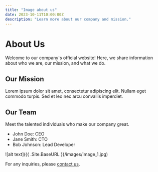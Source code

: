 ```yaml
---
title: "Image about us"
date: 2023-10-11T10:00:00Z
description: "Learn more about our company and mission."
---
```


# About Us

Welcome to our company's official website! Here, we share information about who we are, our mission, and what we do.

## Our Mission

Lorem ipsum dolor sit amet, consectetur adipiscing elit. Nullam eget commodo turpis. Sed et leo nec arcu convallis imperdiet.

## Our Team

Meet the talented individuals who make our company great.

- John Doe: CEO
- Jane Smith: CTO
- Bob Johnson: Lead Developer

![alt text]({{ .Site.BaseURL }}/images/image_1.jpg)

For any inquiries, please [contact us](/contact/).

